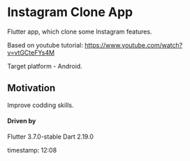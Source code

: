 # Instagram Clone App
Flutter app, which clone some Instagram features.

Based on youtube tutorial: https://www.youtube.com/watch?v=vtGCteFYs4M

Target platform - Android.

## Motivation
Improve codding skills.

#### Driven by
Flutter 3.7.0-stable
Dart 2.19.0

timestamp: 12:08